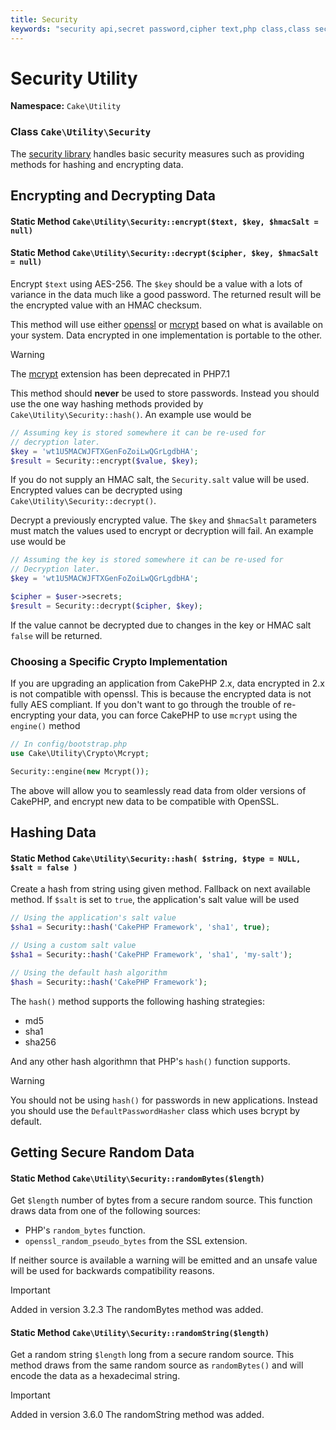 ```yaml
---
title: Security
keywords: "security api,secret password,cipher text,php class,class security,text key,security library,object instance,security measures,basic security,security level,string type,fallback,hash,data security,singleton,inactivity,php encrypt,implementation,php security"
---
```


# Security Utility

**Namespace:** `Cake\Utility`

### Class `Cake\Utility\Security`

The [security library](https://api.cakephp.org/3.x/class-Cake.Utility.Security.html)
handles basic security measures such as providing methods for
hashing and encrypting data.

## Encrypting and Decrypting Data

#### Static Method `Cake\Utility\Security::encrypt($text, $key, $hmacSalt = null)`

#### Static Method `Cake\Utility\Security::decrypt($cipher, $key, $hmacSalt = null)`

Encrypt `$text` using AES-256. The `$key` should be a value with a
lots of variance in the data much like a good password. The returned result
will be the encrypted value with an HMAC checksum.

This method will use either [openssl](https://php.net/openssl) or [mcrypt](https://php.net/mcrypt) based on what is available on your system. Data
encrypted in one implementation is portable to the other.

> [!WARNING]
> The [mcrypt](https://php.net/mcrypt) extension has been deprecated in
> PHP7.1
>

This method should **never** be used to store passwords.  Instead you should use
the one way hashing methods provided by
`Cake\Utility\Security::hash()`. An example use would be

```php
// Assuming key is stored somewhere it can be re-used for
// decryption later.
$key = 'wt1U5MACWJFTXGenFoZoiLwQGrLgdbHA';
$result = Security::encrypt($value, $key);

```

If you do not supply an HMAC salt, the `Security.salt` value will be used.
Encrypted values can be decrypted using
`Cake\Utility\Security::decrypt()`.

Decrypt a previously encrypted value. The `$key` and `$hmacSalt`
parameters must match the values used to encrypt or decryption will fail. An
example use would be

```php
// Assuming the key is stored somewhere it can be re-used for
// Decryption later.
$key = 'wt1U5MACWJFTXGenFoZoiLwQGrLgdbHA';

$cipher = $user->secrets;
$result = Security::decrypt($cipher, $key);

```

If the value cannot be decrypted due to changes in the key or HMAC salt
`false` will be returned.
<!-- anchor: force-mcrypt -->
### Choosing a Specific Crypto Implementation

If you are upgrading an application from CakePHP 2.x, data encrypted in 2.x is
not compatible with openssl. This is because the encrypted data is not fully AES
compliant. If you don't want to go through the trouble of re-encrypting your
data, you can force CakePHP to use `mcrypt` using the `engine()` method

```php
// In config/bootstrap.php
use Cake\Utility\Crypto\Mcrypt;

Security::engine(new Mcrypt());

```

The above will allow you to seamlessly read data from older versions of CakePHP,
and encrypt new data to be compatible with OpenSSL.

## Hashing Data

#### Static Method `Cake\Utility\Security::hash( $string, $type = NULL, $salt = false )`

Create a hash from string using given method. Fallback on next
available method. If `$salt` is set to `true`, the application's salt
value will be used

```php
// Using the application's salt value
$sha1 = Security::hash('CakePHP Framework', 'sha1', true);

// Using a custom salt value
$sha1 = Security::hash('CakePHP Framework', 'sha1', 'my-salt');

// Using the default hash algorithm
$hash = Security::hash('CakePHP Framework');

```

The `hash()` method supports the following hashing strategies:

- md5
- sha1
- sha256

And any other hash algorithmn that PHP's `hash()` function supports.

> [!WARNING]
> You should not be using `hash()` for passwords in new applications.
> Instead you should use the `DefaultPasswordHasher` class which uses bcrypt
> by default.
>

## Getting Secure Random Data

#### Static Method `Cake\Utility\Security::randomBytes($length)`

Get `$length` number of bytes from a secure random source. This function draws
data from one of the following sources:

- PHP's `random_bytes` function.
- `openssl_random_pseudo_bytes` from the SSL extension.

If neither source is available a warning will be emitted and an unsafe value
will be used for backwards compatibility reasons.

> [!IMPORTANT]
> Added in version 3.2.3
> The randomBytes method was added.
>

#### Static Method `Cake\Utility\Security::randomString($length)`

Get a random string `$length` long from a secure random source. This method
draws from the same random source as `randomBytes()` and will encode the data
as a hexadecimal string.

> [!IMPORTANT]
> Added in version 3.6.0
> The randomString method was added.
>